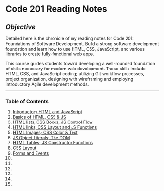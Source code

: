 # **Code 201 Reading Notes**

## **_Objective_**

Detailed here is the chronicle of my reading notes for Code 201: Foundations of Software Development. Build a strong software development foundation and learn how to use HTML, CSS, JavaScript, and various libraries to create fully-functional web apps.

This course guides students toward developing a well-rounded foundation of skills necessary for modern web development. These skills include HTML, CSS, and JavaScript coding; utilizing Git workflow processes, project organization, designing with wireframing and employing introductory Agile development methods.

---

### **Table of Contents**

1. [Introductory HTML and JavaScript](01-read-html-javascript.md)
2. [Basics of HTML, CSS & JS](02-basics-html-css-js.md)
3. [HTML lists, CSS Boxes, JS Control Flow](03-read-htmllists-cssboxes-jsflow.md)
4. [HTML links, CSS Layout and JS Functions](04-htmllinks-csslayout-jsfunctions.md)
5. [HTML Images; CSS Color & Text](05-htmlimages-csscolortext.md)
6. [JS Object Literals; The DOM](06-js-object-literals.md)
7. [HTML Tables; JS Constructor Functions](07-object-oriented-programming.md)
8. [CSS Layout](08-css-layout.md)
9. [Forms and Events](09-forms-and-events.md)
10. 
11. 
12. 
13. 
14. 
15. 